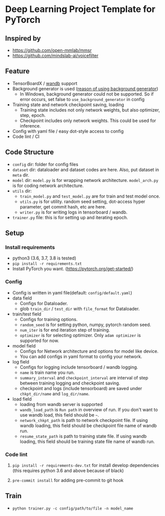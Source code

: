 # Deep Learning Project Template for PyTorch

## Inspired by

- https://github.com/open-mmlab/mmsr
- https://github.com/mindslab-ai/voicefilter

## Feature

- TensorBoardX / [wandb](https://www.wandb.com/) support
- Background generator is used ([reason of using background generator](https://github.com/IgorSusmelj/pytorch-styleguide/issues/5))
  - In Windows, background generator could not be supported. So if error occurs, set false to `use_background_generator` in config
- Training state and network checkpoint saving, loading
    - Training state includes not only network weights, but also optimizer, step, epoch.
    - Checkpoint includes only network weights. This could be used for inference. 
- Config with yaml file / easy dot-style access to config
- Code lint / CI

## Code Structure

- `config` dir: folder for config files
- `dataset` dir: dataloader and dataset codes are here. Also, put dataset in `meta` dir.
- `model` dir: `model.py` is for wrapping network architecture. `model_arch.py` is for coding network architecture.
- `utils` dir:
    - `train_model.py` and `test_model.py` are for train and test model once.
    - `utils.py` is for utility. random seed setting, dot-access hyper parameter, get commit hash, etc are here. 
    - `writer.py` is for writing logs in tensorboard / wandb.
- `trainer.py` file: this is for setting up and iterating epoch.

## Setup

### Install requirements

- python3 (3.6, 3.7, 3.8 is tested)
- `pip install -r requirements.txt`
- Install PyTorch you want. (https://pytorch.org/get-started/)

### Config

- Config is written in yaml file(default: `config/default.yaml`)
- data field
    - Configs for Dataloader.
    - glob `train_dir` / `test_dir` with `file_format` for Dataloader.
- train/test field
    - Configs for training options.
    - `random_seed` is for setting python, numpy, pytorch random seed.
    - `num_iter` is for end iteration step of training.
    - `optimizer` is for selecting optimizer. Only `adam optimizer` is supported for now.
- model field
    - Configs for Network architecture and options for model like device.
    - You can add configs in yaml format to config your network.
- log field
    - Configs for logging include tensorboard / wandb logging.
    - `name` is train name you run. 
    - `summary_interval` and `checkpoint_interval` are interval of step between training logging and checkpoint saving.
    - checkpoint and logs (include tensorboard) are saved under `chkpt_dir/name` and `log_dir/name`.
- load field
    - loading from wandb server is supported
    - `wandb_load_path` is `Run path` in overview of run. If you don't want to use wandb load, this field should be `~`.
    - `network_chkpt_path` is path to network checkpoint file.
    If using wandb loading, this field should be checkpoint file name of wandb run.
    - `resume_state_path` is path to training state file.
    If using wandb loading, this field should be training state file name of wandb run.

### Code lint

1. `pip install -r requirements-dev.txt` for install develop dependencies (this requires python 3.6 and above because of black)

1. `pre-commit install` for adding pre-commit to git hook

## Train

- `python trainer.py -c config/path/to/file -n model_name`
